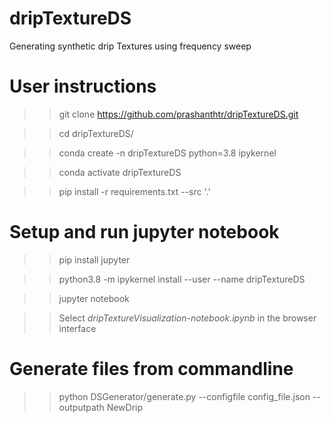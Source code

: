 # dripTextureDS
Generating synthetic drip Textures using frequency sweep

# User instructions

  >> git clone https://github.com/prashanthtr/dripTextureDS.git

  >> cd dripTextureDS/

  >> conda create -n dripTextureDS python=3.8 ipykernel

  >> conda activate dripTextureDS

  >> pip install -r requirements.txt --src '.' 

# Setup and run jupyter notebook

>> pip install jupyter

>> python3.8 -m ipykernel install --user --name dripTextureDS

>> jupyter notebook

>> Select *dripTextureVisualization-notebook.ipynb* in the browser interface

# Generate files from commandline

>> python DSGenerator/generate.py --configfile config_file.json --outputpath NewDrip
